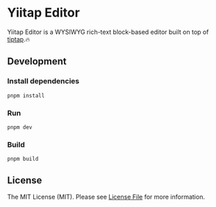 # Yiitap Editor

Yiitap Editor is a WYSIWYG rich-text block-based editor built on top of [tiptap](https://tiptap.dev).🔥

## Development
### Install dependencies
```shell
pnpm install
```

### Run
```shell
pnpm dev
```

### Build
```shell
pnpm build
```

## License
The MIT License (MIT). Please see [License File](LICENSE.md) for more information.

